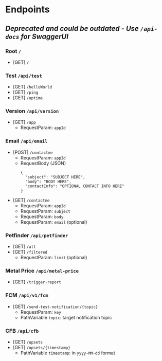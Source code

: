# Endpoints

## _Deprecated and could be outdated - Use `/api-docs` for SwaggerUI_

### Root `/`

* [GET] `/`

### Test `/api/test`

* [GET] `/helloWorld`
* [GET] `/ping`
* [GET] `/uptime`

### Version `/api/version`

* [GET] `/app`
    - RequestParam: `appId`

### Email `/api/email`

* [POST] `/contactme`
    - RequestParam: `appId`
    - RequestBody (JSON)
      ```
      {
        "subject": "SUBJECT HERE",
        "body": "BODY HERE",
        "contactInfo": "OPTIONAL CONTACT INFO HERE"
      }
      ```
* [GET] `/contactme`
    - RequestParam: `appId`
    - RequestParam: `subject`
    - RequestParam: `body`
    - RequestParam: `email` (optional)

### Petfinder `/api/petfinder`

* [GET] `/all`
* [GET] `/filtered`
    - RequestParam: `limit` (optional)

### Metal Price `/api/metal-price`

* [GET] `/trigger-report`

### FCM `/api/v1/fcm`

* [GET] `/send-test-notification/{topic}`
    - RequestParam: `key`
    - PathVariable `topic`: target notification topic

### CFB `/api/cfb`

* [GET] `/upsets`
* [GET] `/upsets/{timestamp}`
    - PathVariable `timestamp`: in `yyyy-MM-dd` format